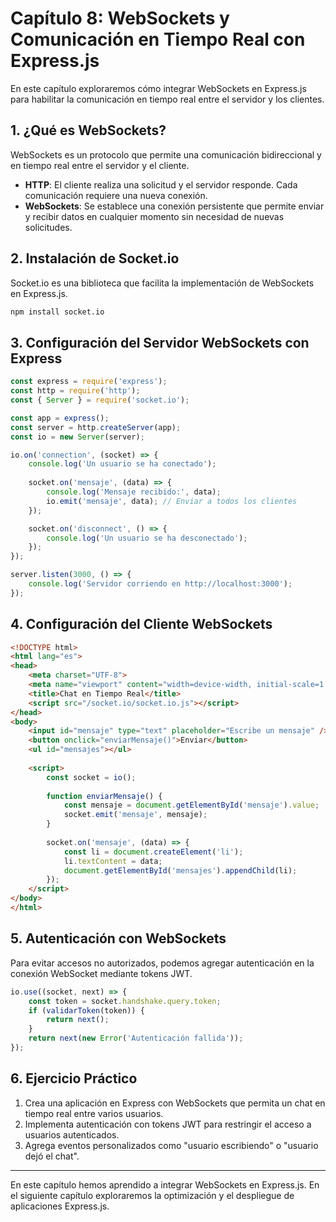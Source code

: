 # Capítulo 8: WebSockets y Comunicación en Tiempo Real con Express.js

En este capítulo exploraremos cómo integrar WebSockets en Express.js para habilitar la comunicación en tiempo real entre el servidor y los clientes.

## 1. ¿Qué es WebSockets?
WebSockets es un protocolo que permite una comunicación bidireccional y en tiempo real entre el servidor y el cliente.

- **HTTP**: El cliente realiza una solicitud y el servidor responde. Cada comunicación requiere una nueva conexión.
- **WebSockets**: Se establece una conexión persistente que permite enviar y recibir datos en cualquier momento sin necesidad de nuevas solicitudes.

## 2. Instalación de Socket.io
Socket.io es una biblioteca que facilita la implementación de WebSockets en Express.js.

```sh
npm install socket.io
```

## 3. Configuración del Servidor WebSockets con Express
```js
const express = require('express');
const http = require('http');
const { Server } = require('socket.io');

const app = express();
const server = http.createServer(app);
const io = new Server(server);

io.on('connection', (socket) => {
    console.log('Un usuario se ha conectado');
    
    socket.on('mensaje', (data) => {
        console.log('Mensaje recibido:', data);
        io.emit('mensaje', data); // Enviar a todos los clientes
    });

    socket.on('disconnect', () => {
        console.log('Un usuario se ha desconectado');
    });
});

server.listen(3000, () => {
    console.log('Servidor corriendo en http://localhost:3000');
});
```

## 4. Configuración del Cliente WebSockets
```html
<!DOCTYPE html>
<html lang="es">
<head>
    <meta charset="UTF-8">
    <meta name="viewport" content="width=device-width, initial-scale=1.0">
    <title>Chat en Tiempo Real</title>
    <script src="/socket.io/socket.io.js"></script>
</head>
<body>
    <input id="mensaje" type="text" placeholder="Escribe un mensaje" />
    <button onclick="enviarMensaje()">Enviar</button>
    <ul id="mensajes"></ul>
    
    <script>
        const socket = io();
        
        function enviarMensaje() {
            const mensaje = document.getElementById('mensaje').value;
            socket.emit('mensaje', mensaje);
        }
        
        socket.on('mensaje', (data) => {
            const li = document.createElement('li');
            li.textContent = data;
            document.getElementById('mensajes').appendChild(li);
        });
    </script>
</body>
</html>
```

## 5. Autenticación con WebSockets
Para evitar accesos no autorizados, podemos agregar autenticación en la conexión WebSocket mediante tokens JWT.

```js
io.use((socket, next) => {
    const token = socket.handshake.query.token;
    if (validarToken(token)) {
        return next();
    }
    return next(new Error('Autenticación fallida'));
});
```

## 6. Ejercicio Práctico
1. Crea una aplicación en Express con WebSockets que permita un chat en tiempo real entre varios usuarios.
2. Implementa autenticación con tokens JWT para restringir el acceso a usuarios autenticados.
3. Agrega eventos personalizados como "usuario escribiendo" o "usuario dejó el chat".

---
En este capítulo hemos aprendido a integrar WebSockets en Express.js. En el siguiente capítulo exploraremos la optimización y el despliegue de aplicaciones Express.js.
